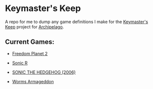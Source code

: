 # Keymaster's Keep
A repo for me to dump any game definitions I make for the [Keymaster's Keep](https://github.com/SerpentAI/Archipelago/releases/tag/kmk-0001) project for [Archipelago](https://archipelago.gg/).

## Current Games:

- [Freedom Planet 2](/freedom_planet_2_game.py)

- [Sonic R](/sonic_r_game.py)

- [SONIC THE HEDGEHOG (2006)](/sonic_the_hedgehog_2006_game.py)

- [Worms Armageddon](/worms_armageddon_game.py)